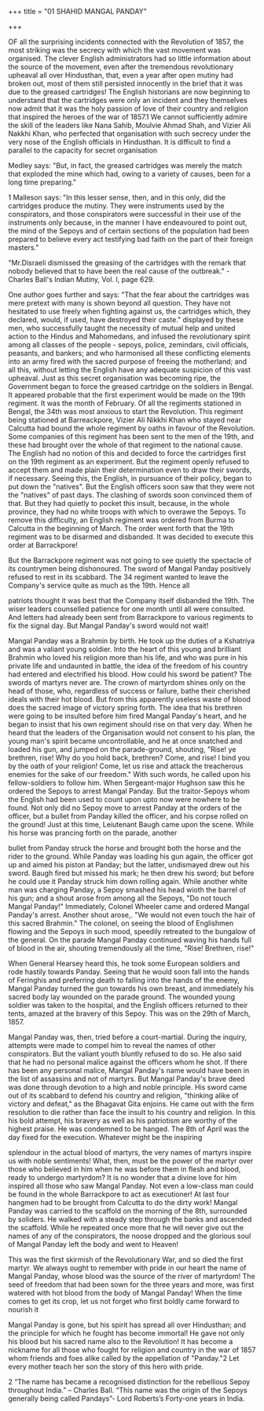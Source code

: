 +++
title = "01 SHAHID MANGAL PANDAY"

+++

OF all the surprising incidents connected with the Revolution of 1857, the most striking was the secrecy with which the vast movement was organised. The clever English administrators had so little information about the source of the movement, even after the tremendous revolutionary upheaval all over Hindusthan, that, even a year after open mutiny had broken out, most of them still persisted innocently in the brief that it was due to the greased cartridges! The English historians are now beginning to understand that the cartridges were only an incident and they themselves now admit that it was the holy passion of love of their country and religion that inspired the heroes of the war of 1857.1 We cannot sufficiently admire the skill of the leaders like Nana Sahib, Moulvie Ahmad Shah, and Vizier Ali Nakkhi Khan, who perfected that organisation with such secrecy under the very nose of the English officials in Hindusthan. It is difficult to find a parallel to the capacity for secret organisation 

Medley says: "But, in fact, the greased cartridges was merely the match that exploded the mine which had, owing to a variety of causes, been for a long time preparing." 

1 Malleson says: "In this lesser sense, then, and in this only, did the cartridges produce the 
mutiny. They were instruments used by the conspirators, and those conspirators were 
successful in their use of the instruments only because, in the manner I have endeavoured to 
point out, the mind of the Sepoys and of certain sections of the population had been prepared 
to believe every act testifying bad faith on the part of their foreign masters." 

"Mr.Disraeli dismissed the greasing of the cartridges with the remark that nobody believed that to have been the real cause of the outbreak." - Charles Ball's Indian Mutiny, Vol. I, page 629. 

One author goes further and says: "That the fear about the cartridges was mere pretext with many is shown beyond all question. They have not hesitated to use freely when fighting against us, the cartridges which, they declared, would, if used, have destroyed their caste." displayed by these men, who successfully taught the necessity of mutual help and united action to the Hindus and Mahomedans, and infused the revolutionary spirit among all classes of the people - sepoys, police, zemindars, civil officials, peasants, and bankers; and who harmonised all these conflicting elements into an army fired with the sacred purpose of freeing the motherland; and all this, without letting the English have any adequate suspicion of this vast upheaval. Just as this secret organisation was becoming ripe, the Government began to force the greased cartridge on the soldiers in Bengal. It appeared probable that the first experiment would be made on the 19th regiment. It was the month of February. Of all the regiments stationed in Bengal, the 34th was most anxious to start the Revolution. This regiment being stationed at Barreackpore, Vizier Ali Nikkhi Khan who stayed near Calcutta had bound the whole regiment by oaths in favour of the Revolution. Some companies of this regiment has been sent to the men of the 19th, and these had brought over the whole of that regiment to the national cause. The English had no notion of this and decided to force the cartridges first on the 19th regiment as an experiment. But the regiment openly refused to accept them and made plain their determination even to draw their swords, if necessary. Seeing this, the English, in pursuance of their policy, began to put down the "natives". But the English officers soon saw that they were not the "natives" of past days. The clashing of swords soon convinced them of that. But they had quietly to pocket this insult, because, in the whole province, they had no white troops with which to overawe the Sepoys. To remove this difficulty, an English regiment was ordered from Burma to Calcutta in the beginning of March. The order went forth that the 19th regiment was to be disarmed and disbanded. It was decided to execute this order at Barrackpore! 

But the Barrackpore regiment was not going to see quietly the spectacle of its countrymen being dishonoured. The sword of Mangal Panday positively refused to rest in its scabbard. The 34 regiment wanted to leave the Company's service quite as much as the 19th. Hence all 

patriots thought it was best that the Company itself disbanded the 19th. The wiser leaders counselled patience for one month until all were consulted. And letters had already been sent from Barrackpore to various regiments to fix the signal day. But Mangal Panday's sword would not wait! 

Mangal Panday was a Brahmin by birth. He took up the duties of a Kshatriya and was a valiant young soldier. Into the heart of this young and brilliant Brahmin who loved his religion more than his life, and who was pure in his private life and undaunted in battle, the idea of the freedom of his country had entered and electrified his blood. How could his sword be patient? The swords of martyrs never are. The crown of martyrdom shines only on the head of those, who, regardless of success or failure, bathe their cherished ideals with their hot blood. But from this apparently useless waste of blood does the sacred image of victory spring forth. The idea that his brethren were going to be insulted before him fired Mangal Panday's heart, and he began to insist that his own regiment should rise on that very day. When he heard that the leaders of the Organisation would not consent to his plan, the young man's spirit became uncontrollable, and he at once snatched and loaded his gun, and jumped on the parade-ground, shouting, "Rise! ye brethren, rise! Why do you hold back, brethren? Come, and rise! I bind you by the oath of your religion! Come, let us rise and attack the treacherous enemies for the sake of our freedom." With such words, he called upon his fellow-soldiers to follow him. When Sergeant-major Hughson saw this he ordered the Sepoys to arrest Mangal Panday. But the traitor-Sepoys whom the English had been used to count upon upto now were nowhere to be found. Not only did no Sepoy move to arrest Panday at the orders of the officer, but a bullet from Panday killed the officer, and his corpse rolled on the ground! Just at this time, Leiutenant Baugh came upon the scene. While his horse was prancing forth on the parade, another 

bullet from Panday struck the horse and brought both the horse and the rider to the ground. While Panday was loading his gun again, the officer got up and aimed his piston at Panday; but the latter, undismayed drew out his sword. Baugh fired but missed his mark; he then drew his sword; but before he could use it Panday struck him down rolling again. While another white man was charging Panday, a Sepoy smashed his head wioth the barrel of his gun; and a shout arose from among all the Sepoys, "Do not touch Mangal Panday!" Immediately, Colonel Wheeler came and ordered Mangal Panday's arrest. Another shout arose,. "We would not even touch the hair of this sacred Brahmin." The colonel, on seeing the blood of Englishmen flowing and the Sepoys in such mood, speedily retreated to the bungalow of the general. On the parade Mangal Panday continued waving his hands full of blood in the air, shouting tremendously all the time, "Rise! Brethren, rise!" 

When General Hearsey heard this, he took some European soldiers and rode hastily towards Panday. Seeing that he would soon fall into the hands of Feringhis and preferring death to falling into the hands of the enemy, Mangal Panday turned the gun towards his own breast, and immediately his sacred body lay wounded on the parade ground. The wounded young soldier was taken to the hospital, and the English officers returned to their tents, amazed at the bravery of this Sepoy. This was on the 29th of March, 1857. 

Mangal Panday was, then, tried before a court-martial. During the inquiry, attempts were made to compel him to reveal the names of other conspirators. But the valiant youth bluntly refused to do so. He also said that he had no personal malice against the officers whom he shot. If there has been any personal malice, Mangal Panday's name would have been in the list of assassins and not of martyrs. But Mangal Panday's brave deed was done through devotion to a high and noble principle. His sword came out of its scabbard to defend his country and religion, "thinking alike of victory and defeat," as the Bhagavat Gita enjoins. He came out with the firm resolution to die rather than face the insult to his country and religion. In this his bold attempt, his bravery as well as his patriotism are worthy of the highest praise. He was condemned to be hanged. The 8th of April was the day fixed for the execution. Whatever might be the inspiring 

splendour in the actual blood of martyrs, the very names of martyrs inspire us with noble sentiments! What, then, must be the power of the martyr over those who believed in him when he was before them in flesh and blood, ready to undergo martyrdom? It is no wonder that a divine love for him inspired all those who saw Mangal Panday. Not even a low-class man could be found in the whole Barrackpore to act as executioner! At last four hangmen had to be brought from Calcutta to do the dirty work! Mangal Panday was carried to the scaffold on the morning of the 8th, surrounded by soliders. He walked with a steady step through the banks and ascended the scaffold. While he repeated once more that he will never give out the names of any of the conspirators, the noose dropped and the glorious soul of Mangal Panday left the body and went to Heaven! 

This was the first skirmish of the Revolutionary War, and so died the first martyr. We always ought to remember with pride in our heart the name of Mangal Panday, whose blood was the source of the river of martyrdom! The seed of freedom that had been sown for the three years and more, was first watered with hot blood from the body of Mangal Panday! When the time comes to get its crop, let us not forget who first boldly came forward to nourish it 

Mangal Panday is gone, but his spirit has spread all over Hindusthan; and the principle for which he fought has become immortal! He gave not only his blood but his sacred name also to the Revolution! It has become a nickname for all those who fought for religion and country in the war of 1857 whom friends and foes alike called by the appellation of "Panday."2 Let every mother teach her son the story of this hero with pride. 

2 “The name has became a recognised distinction for the rebellious Sepoy throughout India.” – Charles Ball. “This name was the origin of the Sepoys generally being called Pandays”- Lord Roberts’s Forty-one years in India. 
